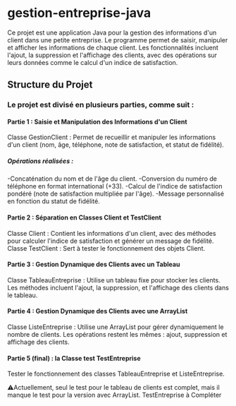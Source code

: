 # gestion-entreprise-java

Ce projet est une application Java pour la gestion des informations d'un client dans une petite entreprise. Le programme permet de saisir, manipuler et afficher les informations de chaque client. Les fonctionnalités incluent l'ajout, la suppression et l'affichage des clients, avec des opérations sur leurs données comme le calcul d'un indice de satisfaction.

## Structure du Projet

### Le projet est divisé en plusieurs parties, comme suit :

#### Partie 1 : Saisie et Manipulation des Informations d'un Client
Classe GestionClient : Permet de recueillir et manipuler les informations d'un client (nom, âge, téléphone, note de satisfaction, et statut de fidélité).
##### Opérations réalisées :
-Concaténation du nom et de l'âge du client.
-Conversion du numéro de téléphone en format international (+33).
-Calcul de l'indice de satisfaction pondéré (note de satisfaction multipliée par l'âge).
-Message personnalisé en fonction du statut de fidélité.

#### Partie 2 : Séparation en Classes Client et TestClient
Classe Client : Contient les informations d'un client, avec des méthodes pour calculer l'indice de satisfaction et générer un message de fidélité.
Classe TestClient : Sert à tester le fonctionnement des objets Client.

#### Partie 3 : Gestion Dynamique des Clients avec un Tableau
Classe TableauEntreprise : Utilise un tableau fixe pour stocker les clients. Les méthodes incluent l'ajout, la suppression, et l'affichage des clients dans le tableau.

#### Partie 4 : Gestion Dynamique des Clients avec une ArrayList
Classe ListeEntreprise : Utilise une ArrayList pour gérer dynamiquement le nombre de clients. Les opérations restent les mêmes : ajout, suppression et affichage des clients.

#### Partie 5 (final) : la Classe test TestEntreprise
Tester le fonctionnement des classes TableauEntreprise et ListeEntreprise.

⚠️Actuellement, seul le test pour le tableau de clients est complet, mais il manque le test pour la version avec ArrayList.
TestEntreprise à Compléter
